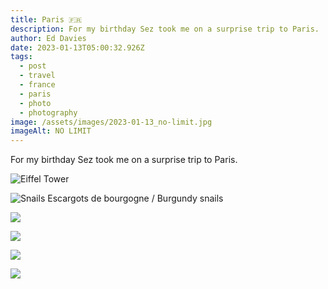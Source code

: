 ```yaml
---
title: Paris 🇫🇷
description: For my birthday Sez took me on a surprise trip to Paris.
author: Ed Davies
date: 2023-01-13T05:00:32.926Z
tags:
  - post
  - travel
  - france
  - paris
  - photo
  - photography
image: /assets/images/2023-01-13_no-limit.jpg
imageAlt: NO LIMIT
---
```



For my birthday Sez took me on a surprise trip to Paris.

![Eiffel Tower](/assets/images/2023-01-13_tower.jpg "Eiffel Tower")

![Snails](/assets/images/2023-01-13_snails.jpg "Escargots de bourgogne / Burgundy snails")
Escargots de bourgogne / Burgundy snails

![](/assets/images/2023-01-13-run.jpg)

![](/assets/images/2023-01-13_train.jpg)

![](/assets/images/2023-01-13_bastards-1.jpg)

![](/assets/images/2023-01-13-bastards-2.jpg)